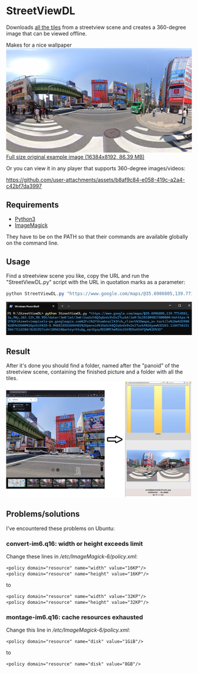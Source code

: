 # StreetViewDL
Downloads [all the tiles](https://raw.githubusercontent.com/gh-kedulubonaxi/StreetViewDL/refs/heads/main/readme_assets/tiles.png) from a streetview scene and creates a 360-degree image that can be viewed offline.

Makes for a nice wallpaper
![image](https://github.com/gh-kedulubonaxi/StreetViewDL/blob/main/readme_assets/aSch6QZq6rdz9xDxI7uzkA_preview.png)
[Full size original example image (16384x8192, 86.39 MB)](https://github.com/gh-kedulubonaxi/StreetViewDL/blob/main/readme_assets/aSch6QZq6rdz9xDxI7uzkA.png)

Or you can view it in any player that supports 360-degree images/videos:

https://github.com/user-attachments/assets/b8af9c84-e058-419c-a2a4-c42bf7da3997

## Requirements
* [Python3](https://www.python.org/)
* [ImageMagick](https://imagemagick.org/index.php)
  
They have to be on the PATH so that their commands are available globally on the command line.

## Usage
Find a streetview scene you like, copy the URL and run the "StreetViewDL.py" script with the URL in quotation marks as a parameter:

```PowerShell
python StreetViewDL.py "https://www.google.com/maps/@35.6986805,139.7714552,3a,90y,263.12h,98.95t/data=!3m8!1e1!3m6!1saSch6QZq6rdz9xDxI7uzkA!2e0!5s20180401T000000!6shttps:%2F%2Fstreetviewpixels-pa.googleapis.com%2Fv1%2Fthumbnail%3Fcb_client%3Dmaps_sv.tactile%26w%3D900%26h%3D600%26pitch%3D-8.946818552644402%26panoid%3DaSch6QZq6rdz9xDxI7uzkA%26yaw%3D263.1164736151364!7i16384!8i8192?coh=205410&entry=ttu&g_ep=EgoyMDI0MTAwMi4xIKXMDSoASAFQAw%3D%3D"
```

![image](https://github.com/gh-kedulubonaxi/StreetViewDL/blob/main/readme_assets/powershell.png)

## Result
After it's done you should find a folder, named after the "panoid" of the streetview scene, containing the finished picture and a folder with all the tiles.
![image](https://github.com/gh-kedulubonaxi/StreetViewDL/blob/main/readme_assets/description.png)

## Problems/solutions

I've encountered these problems on Ubuntu:
### convert-im6.q16: width or height exceeds limit

Change these lines in */etc/ImageMagick-6/policy.xml*:

```
<policy domain="resource" name="width" value="16KP"/>
<policy domain="resource" name="height" value="16KP"/>
```
to
```
<policy domain="resource" name="width" value="32KP"/>
<policy domain="resource" name="height" value="32KP"/>
```

### montage-im6.q16: cache resources exhausted

Change this line in */etc/ImageMagick-6/policy.xml*:

```
<policy domain="resource" name="disk" value="1GiB"/>
```
to
```
<policy domain="resource" name="disk" value="8GB"/>
```
